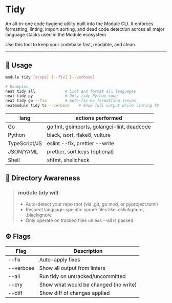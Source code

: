 # Tidy

An all-in-one code hygiene utility built into the Module CLI.
It enforces formatting, linting, import sorting, and dead code detection across all major language stacks used in the Module ecosystem 

Use this tool to keep your codebase fast, readable, and clean.

---

## 🚀 Usage

```bash
module tidy [scope] [--fix] [--verbose]

# Examples
neat tidy all             # Lint and format all languages
neat tidy py              # Only tidy Python code
neat tidy go --fix        # Auto-fix Go formatting issues
neatmodule tidy ts --verbose    # Show full output while linting TS
```

| lang           | actions performed                          |
|----------------|--------------------------------------------|
| Go	            | go fmt, goimports, golangci-lint, deadcode |
| Python         | 	black, isort, flake8, vulture             |
| TypeScript/JS	 | eslint --fix, prettier --write             |
| JSON/YAML	     | prettier, sort keys (optional)             |
| Shell          | 	shfmt, shellcheck                         |

## 📂 Directory Awareness
> ### module tidy will:
> * Auto-detect your repo root (via .git, go.mod, or pyproject.toml)
> * Respect language-specific ignore files like .eslintignore, .blackignore
> * Only operate on tracked files unless --all is passed

## ⚙️ Flags
| Flag	      | Description                           |
|------------|---------------------------------------|
| --fix	     | Auto-apply fixes                      |
| --verbose	 | Show all output from linters          |
| --all	     | Run tidy on untracked/uncommitted     |
| --dry	     | Show what would be changed (no write) |
| --diff	    | Show diff of changes applied          |

